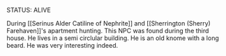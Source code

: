 STATUS: ALIVE

During [[Serinus Alder Catiline of Nephrite]] and [[Sherrington (Sherry) Farehaven]]'s apartment hunting. This NPC was found during the third house. He lives in a semi circlular building. He is an old knome with a long beard. He was very interesting indeed. 